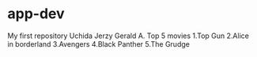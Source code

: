 # app-dev
My first repository
Uchida Jerzy Gerald A.
Top 5 movies
1.Top Gun
2.Alice in borderland
3.Avengers
4.Black Panther
5.The Grudge
